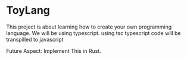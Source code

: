 # ToyLang

This project is about learning how to create your own programming language.
We will be using typescript.
using tsc typescript code will be transpilled to javascript

Future Aspect: Implement This in Rust.

